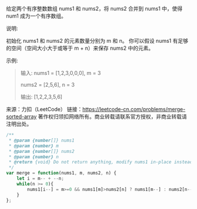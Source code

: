 给定两个有序整数数组 nums1 和 nums2，将 nums2 合并到 nums1 中，使得 num1 成为一个有序数组。

说明:

初始化 nums1 和 nums2 的元素数量分别为 m 和 n。
你可以假设 nums1 有足够的空间（空间大小大于或等于 m + n）来保存 nums2 中的元素。

示例:

> 输入:
> nums1 = [1,2,3,0,0,0],	m = 3
>
> nums2 = [2,5,6],		  	n = 3
>
> 输出: [1,2,2,3,5,6]
>

来源：力扣（LeetCode）
链接：https://leetcode-cn.com/problems/merge-sorted-array
著作权归领扣网络所有。商业转载请联系官方授权，非商业转载请注明出处。

```javascript
/**
 * @param {number[]} nums1
 * @param {number} m
 * @param {number[]} nums2
 * @param {number} n
 * @return {void} Do not return anything, modify nums1 in-place instead.
 */
var merge = function(nums1, m, nums2, n) {
    let i = m-- + --n;
    while(n >= 0){
        nums1[i--] = m>=0 && nums1[m]>nums2[n] ? nums1[m--] : nums2[n--];
    }
};
```

